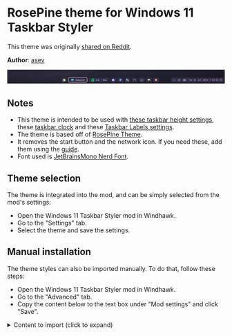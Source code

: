 # RosePine theme for Windows 11 Taskbar Styler

This theme was originally [shared on
Reddit](https://www.reddit.com/r/desktops/comments/1e0o08e/windows_11_rose_pine_been_messing_with_windhawk_a/).

**Author**: [asev](https://github.com/lunar-os/)

![Screenshot](screenshot.png) 

## Notes

* This theme is intended to be used with [these taskbar height
  settings](https://github.com/lunar-os/windowsdesktop/blob/main/WindhawkConfigs/Taskbar%20height%20and%20icon%20size),
  these [taskbar
  clock](https://github.com/lunar-os/windowsdesktop/blob/main/WindhawkConfigs/Taskbar%20Clock%20Customization)
  and these [Taskbar Labels
  settings](https://github.com/lunar-os/windowsdesktop/blob/main/WindhawkConfigs/Taskbar%20Labels%20for%20Windows%2011).
* The theme is based off of [RosePine Theme](https://rosepinetheme.com/).
* It removes the start button and the network icon. If you need these, add them
  using the
  [guide](https://github.com/ramensoftware/windows-11-taskbar-styling-guide).
* Font used is [JetBrainsMono Nerd
  Font](https://github.com/ryanoasis/nerd-fonts/releases/download/v3.2.1/JetBrainsMono.zip).

## Theme selection

The theme is integrated into the mod, and can be simply selected from the mod's
settings:

* Open the Windows 11 Taskbar Styler mod in Windhawk.
* Go to the "Settings" tab.
* Select the theme and save the settings.

## Manual installation

The theme styles can also be imported manually. To do that, follow these steps:

* Open the Windows 11 Taskbar Styler mod in Windhawk.
* Go to the "Advanced" tab.
* Copy the content below to the text box under "Mod settings" and click "Save".

<details>
<summary>Content to import (click to expand)</summary>

```json
{
  "theme": "",
  "controlStyles[0].target": "Taskbar.TaskListButton",
  "controlStyles[0].styles[0]": "CornerRadius=3",
  "resourceVariables[0].variableKey": "",
  "resourceVariables[0].value": "",
  "controlStyles[1].target": "SystemTray.TextIconContent > Grid#ContainerGrid > SystemTray.AdaptiveTextBlock#Base > TextBlock#InnerTextBlock",
  "controlStyles[1].styles[0]": "FontSize=16",
  "controlStyles[2].target": "SystemTray.NotifyIconView#NotifyItemIcon",
  "controlStyles[2].styles[0]": "MinWidth=25",
  "controlStyles[3].target": "SystemTray.OmniButton#ControlCenterButton > Grid > ContentPresenter > ItemsPresenter > StackPanel > ContentPresenter[1] > SystemTray.IconView > Grid > Grid",
  "controlStyles[3].styles[0]": "Visibility=Collapsed",
  "controlStyles[4].target": "SystemTray.TextIconContent > Grid#ContainerGrid",
  "controlStyles[4].styles[0]": "Padding=2",
  "controlStyles[5].target": "SystemTray.ChevronIconView",
  "controlStyles[5].styles[0]": "MinWidth=27",
  "controlStyles[6].target": "SystemTray.OmniButton#NotificationCenterButton > Grid > ContentPresenter > ItemsPresenter > StackPanel > ContentPresenter > SystemTray.IconView#SystemTrayIcon > Grid > Grid > SystemTray.TextIconContent",
  "controlStyles[6].styles[0]": "Visibility=Collapsed",
  "controlStyles[7].target": "Taskbar.TaskListLabeledButtonPanel > Border#BackgroundElement",
  "controlStyles[7].styles[0]": "Background:=#302d47",
  "controlStyles[8].target": "Grid#SystemTrayFrameGrid",
  "controlStyles[8].styles[0]": "Background:=#302d47",
  "controlStyles[8].styles[1]": "CornerRadius=6",
  "controlStyles[8].styles[2]": "Margin=0,5,4,5",
  "controlStyles[8].styles[3]": "Padding=2,0,-18,0",
  "controlStyles[7].styles[1]": "CornerRadius=6",
  "controlStyles[9].target": "Taskbar.TaskListLabeledButtonPanel@CommonStates > Rectangle#RunningIndicator",
  "controlStyles[9].styles[0]": "Height=27",
  "controlStyles[9].styles[1]": "RadiusX=6",
  "controlStyles[9].styles[2]": "RadiusY=6",
  "controlStyles[9].styles[3]": "StrokeThickness=2",
  "controlStyles[9].styles[4]": "Stroke@InactivePointerOver=#ebbcba",
  "controlStyles[9].styles[5]": "Stroke@InactivePressed=#ebbcba",
  "controlStyles[9].styles[6]": "Stroke@ActiveNormal=#ebbcba",
  "controlStyles[9].styles[7]": "Stroke@ActivePointerOver=#ebbcba",
  "controlStyles[9].styles[8]": "Stroke@ActivePressed=#ebbcba",
  "controlStyles[9].styles[9]": "Fill=Transparent",
  "controlStyles[10].target": "SystemTray.ImageIconContent > Grid#ContainerGrid > Image",
  "controlStyles[10].styles[0]": "Width=13",
  "controlStyles[11].target": "SystemTray.TextIconContent > Grid#ContainerGrid > SystemTray.AdaptiveTextBlock#Base > TextBlock#InnerTextBlock",
  "controlStyles[11].styles[0]": "FontSize=14",
  "controlStyles[12].target": "TextBlock#LabelControl",
  "controlStyles[12].styles[0]": "FontFamily=JetBrainsMono NF",
  "controlStyles[13].target": "Taskbar.ExperienceToggleButton#LaunchListButton[AutomationProperties.AutomationId=StartButton]",
  "controlStyles[13].styles[0]": "Visibility=Collapsed",
  "controlStyles[12].styles[1]": "Foreground=#e0def4",
  "controlStyles[14].target": "Windows.UI.Xaml.Controls.TextBlock#InnerTextBlock[Text=]",
  "controlStyles[14].styles[0]": "Text=",
  "controlStyles[15].target": "Rectangle#BackgroundFill",
  "controlStyles[15].styles[0]": "Fill=Transparent",
  "controlStyles[16].target": "Rectangle#BackgroundStroke",
  "controlStyles[16].styles[0]": "Fill=Transparent"
}
```
</details>
